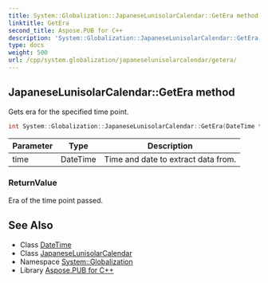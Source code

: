 ```yaml
---
title: System::Globalization::JapaneseLunisolarCalendar::GetEra method
linktitle: GetEra
second_title: Aspose.PUB for C++
description: 'System::Globalization::JapaneseLunisolarCalendar::GetEra method. Gets era for the specified time point in C++.'
type: docs
weight: 500
url: /cpp/system.globalization/japaneselunisolarcalendar/getera/
---
```

## JapaneseLunisolarCalendar::GetEra method


Gets era for the specified time point.

```cpp
int System::Globalization::JapaneseLunisolarCalendar::GetEra(DateTime time) const override
```


| Parameter | Type | Description |
| --- | --- | --- |
| time | DateTime | Time and date to extract data from. |

### ReturnValue

Era of the time point passed.

## See Also

* Class [DateTime](../../../system/datetime/)
* Class [JapaneseLunisolarCalendar](../)
* Namespace [System::Globalization](../../)
* Library [Aspose.PUB for C++](../../../)
